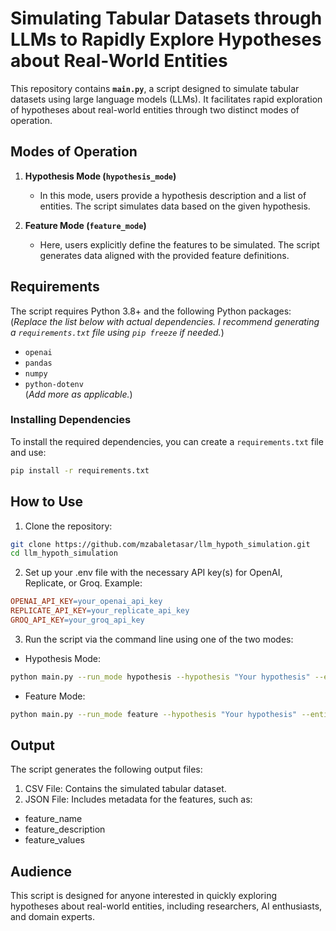 # Simulating Tabular Datasets through LLMs to Rapidly Explore Hypotheses about Real-World Entities

This repository contains **`main.py`**, a script designed to simulate tabular datasets using large language models (LLMs). It facilitates rapid exploration of hypotheses about real-world entities through two distinct modes of operation.

## Modes of Operation

1. **Hypothesis Mode (`hypothesis_mode`)**  
   - In this mode, users provide a hypothesis description and a list of entities. The script simulates data based on the given hypothesis.
   
2. **Feature Mode (`feature_mode`)**  
   - Here, users explicitly define the features to be simulated. The script generates data aligned with the provided feature definitions.

## Requirements

The script requires Python 3.8+ and the following Python packages:  
(*Replace the list below with actual dependencies. I recommend generating a `requirements.txt` file using `pip freeze` if needed.*)

- `openai`
- `pandas`
- `numpy`
- `python-dotenv`  
(*Add more as applicable.*)

### Installing Dependencies

To install the required dependencies, you can create a `requirements.txt` file and use:

```bash
pip install -r requirements.txt
```

## How to Use
1. Clone the repository:
```bash
git clone https://github.com/mzabaletasar/llm_hypoth_simulation.git
cd llm_hypoth_simulation
```
2. Set up your .env file with the necessary API key(s) for OpenAI, Replicate, or Groq. Example:

```makefile
OPENAI_API_KEY=your_openai_api_key
REPLICATE_API_KEY=your_replicate_api_key
GROQ_API_KEY=your_groq_api_key
```

3. Run the script via the command line using one of the two modes:

* Hypothesis Mode:
```bash
python main.py --run_mode hypothesis --hypothesis "Your hypothesis" --entities entity1,entity2,entity3
```

* Feature Mode:
```bash
python main.py --run_mode feature --hypothesis "Your hypothesis" --entities entity1,entity2,entity3
```


## Output
The script generates the following output files:

1. CSV File: Contains the simulated tabular dataset.
2. JSON File: Includes metadata for the features, such as:
  * feature_name
  * feature_description
  * feature_values

## Audience
This script is designed for anyone interested in quickly exploring hypotheses about real-world entities, including researchers, AI enthusiasts, and domain experts.
